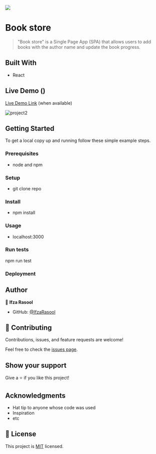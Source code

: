 ![](https://img.shields.io/badge/Microverse-blueviolet)

# Book store

> "Book store" is a Single Page App (SPA) that allows users to add books with the author name and update the book progress.

## Built With

- React

## Live Demo ()

[Live Demo Link]() (when available)

![project2]()

## Getting Started

To get a local copy up and running follow these simple example steps.

### Prerequisites

- node and npm

### Setup

- git clone repo

### Install

- npm install

### Usage

- localhost:3000

### Run tests

npm run test

### Deployment

## Author

👤 **Ifza Rasool**

- GitHub: [@IfzaRasool](https://github.com/IfzaRasool)

## 🤝 Contributing

Contributions, issues, and feature requests are welcome!

Feel free to check the [issues page](../../issues/).

## Show your support

Give a ⭐️ if you like this project!

## Acknowledgments

- Hat tip to anyone whose code was used
- Inspiration
- etc

## 📝 License

This project is [MIT](./MIT.md) licensed.
